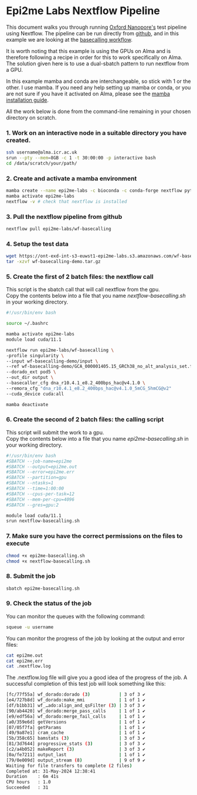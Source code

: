 # Epi2me Labs Nextflow Pipeline

This document walks you through running [Oxford Nanopore's](https://community.nanoporetech.com/docs/analyse/epi2me-workflows) test pipeline using Nextflow.  The pipeline can be run directly from [github](https://github.com/epi2me-labs), and in this example we are looking at the [basecalling workflow](https://github.com/epi2me-labs/wf-basecalling).

It is worth noting that this example is using the GPUs on Alma and is therefore following a recipe in order for this to work specifically on Alma. 
The solution given here is to use a dual-sbatch pattern to run nextflow from a GPU.

In this example mamba and conda are interchangeable, so stick with 1 or the other. I use mamba. If you need any help setting up mamba or conda, or you are not sure if you have it activated on Alma, please see the [mamba installation guide](../conda/mamba-first.md).

All the work below is done from the command-line remaining in your chosen directory on scratch.  

### 1. Work on an interactive node in a suitable directory you have created.

```bash
ssh username@alma.icr.ac.uk
srun --pty --mem=8GB -c 1 -t 30:00:00 -p interactive bash
cd /data/scratch/your/path/
```

### 2. Create and activate a mamba environment

```bash
mamba create --name epi2me-labs -c bioconda -c conda-forge nextflow pytorch cuda
mamba activate epi2me-labs
nextflow -v # check that nextflow is installed
```

### 3. Pull the nextflow pipeline from github

```bash
nextflow pull epi2me-labs/wf-basecalling
```

### 4. Setup the test data
    
```bash
wget https://ont-exd-int-s3-euwst1-epi2me-labs.s3.amazonaws.com/wf-basecalling/wf-basecalling-demo.tar.gz
tar -xzvf wf-basecalling-demo.tar.gz
```
### 5. Create the first of 2 batch files: the nextflow call
This script is the sbatch call that will call nextflow from the gpu.  
Copy the contents below into a file that you name *nextflow-basecalling.sh* in your working directory.  

```bash
#!/usr/bin/env bash

source ~/.bashrc

mamba activate epi2me-labs
module load cuda/11.1

nextflow run epi2me-labs/wf-basecalling \
-profile singularity \
--input wf-basecalling-demo/input \
--ref wf-basecalling-demo/GCA_000001405.15_GRCh38_no_alt_analysis_set.fasta \
--dorado_ext pod5 \
--out_dir output \
--basecaller_cfg dna_r10.4.1_e8.2_400bps_hac@v4.1.0 \
--remora_cfg "dna_r10.4.1_e8.2_400bps_hac@v4.1.0_5mCG_5hmCG@v2"
--cuda_device cuda:all

mamba deactivate
```

### 6. Create the second of 2 batch files: the calling script
This script will submit the work to a gpu.  
Copy the contents below into a file that you name *epi2me-basecalling.sh* in your working directory.  

```bash
#!/usr/bin/env bash
#SBATCH --job-name=epi2me
#SBATCH --output=epi2me.out
#SBATCH --error=epi2me.err
#SBATCH --partition=gpu
#SBATCH --ntasks=1
#SBATCH --time=1:00:00
#SBATCH --cpus-per-task=12
#SBATCH --mem-per-cpu=4096
#SBATCH --gres=gpu:2

module load cuda/11.1
srun nextflow-basecalling.sh
```

### 7. Make sure you have the correct permissions on the files to execute

```bash
chmod +x epi2me-basecalling.sh
chmod +x nextflow-basecalling.sh
```

### 8. Submit the job

```bash
sbatch epi2me-basecalling.sh
```

### 9. Check the status of the job
You can monitor the queues with the following command:

```bash
squeue -u username
```

You can monitor the progress of the job by looking at the output and error files:

```bash
cat epi2me.out
cat epi2me.err
cat .nextflow.log
```

The .nextflow.log file will give you a good idea of the progress of the job. A successful completion of this test job will look something like this:

```bash
[fc/77f55a] wf_dorado:dorado (3)           | 3 of 3 ✔
[e4/727b8d] wf_dorado:make_mmi             | 1 of 1 ✔
[df/b1bb31] wf_…ado:align_and_qsFilter (3) | 3 of 3 ✔
[90/ab4420] wf_dorado:merge_pass_calls     | 1 of 1 ✔
[e9/edf56a] wf_dorado:merge_fail_calls     | 1 of 1 ✔
[a0/359e6d] getVersions                    | 1 of 1 ✔
[07/05f7fa] getParams                      | 1 of 1 ✔
[49/9a87e1] cram_cache                     | 1 of 1 ✔
[5b/358c65] bamstats (3)                   | 3 of 3 ✔
[81/3d7644] progressive_stats (3)          | 3 of 3 ✔
[c2/a4b052] makeReport (3)                 | 3 of 3 ✔
[0a/fe7211] output_last                    | 1 of 1 ✔
[79/0e009d] output_stream (8)              | 9 of 9 ✔
Waiting for file transfers to complete (2 files)
Completed at: 31-May-2024 12:38:41
Duration    : 6m 41s
CPU hours   : 1.0
Succeeded   : 31
```
